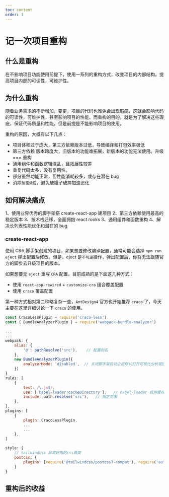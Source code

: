 ```yaml
---
toc: content
order: 1
---
```


# 记一次项目重构

## 什么是重构

在不影响项目功能使用前提下，使用一系列的重构方式，改变项目的内部结构。提高项目内部的可读性，可维护性。

## 为什么重构

随着业务需求的不断增加，变更，项目的代码也难免会出现瑕疵，这就会影响代码的可读性，可维护性，甚至影响项目的性能。而重构的目的，就是为了解决这些瑕疵，保证代码质量和性能。但是前提是不能影响项目的使用。

重构的原因，大概有以下几点：

-   项目体积过于庞大，第三方依赖版本过低，导致编译和打包效率极低
-   第三方依赖 版本跨度大，旧版本的功能难拓展，新版本的功能无法使用。升级 === 重构
-   通用组件和函数逻辑混乱，且拓展性较差
-   重复代码太多，没有复用性。
-   部分虽然功能正常，但性能消耗较多，或存在潜在 bug
-   消除`破窗效应`，避免破罐子破摔加速恶化

## 如何解决痛点

1、使用业界优秀的脚手架搭 create-react-app 建项目
2、第三方依赖使用最高的稳定版本
3、技术栈迁移，全面拥抱 react rooks
3、通用组件和函数重构
4、解决长列表性能优化和潜在的 bug

### create-react-app

使用 CRA 脚手架创建的项目，如果想要修改编译配置，通常可能会选择 `npm run eject` 弹出配置后修改。但是，eject 是`不可逆`操作，弹出配置后，你将无法跟随官方的脚步去升级项目的版本。

如果想要无 `eject` 重写 `CRA` 配置，目前成熟的是下面这几种方式：

-   使用 `react-app-rewired` + `customize-cra` 组合覆盖配置
-   使用 `craco` 覆盖配置

第一种方式相对第二种略复杂一些，`AntDesign4` 官方也开始推荐 `craco` 了，今天主要在这里详细讨论一下 `craco` 的使用。

```js
const CracoLessPlugin = require('craco-less')
const { BundleAnalyzerPlugin } = require('webpack-bundle-analyzer')

...
...
webpack: {
    alias: {
        '@': pathResolve('src'),    // 配置别名
    },
    new BundleAnalyzerPlugin({
        analyzerMode: 'disabled',  // 关闭脚手架启动之后默认打开可视化分析视图，配置执行build之后显示
    })
}
rules: [
    {
        test: /\.js$/,
        use: ['babel-loader?cacheDirectory'],   // babel-loader 启用缓存
        include: path.resolve('src'),   // 指定范围
    },
],
plugins: [
    {
        plugin: CracoLessPlugin,
        ...
        ...
    },
]

style: {
    // tailwindcss 非常好用的css框架
    postcss: {
        plugins: [require('@tailwindcss/postcss7-compat'), require('autoprefixer')]
    }
}
```

## 重构后的收益

<!-- https://juejin.cn/post/6844903597092651015 -->
